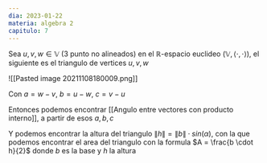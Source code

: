 ```yaml
---
dia: 2023-01-22
materia: algebra 2
capitulo: 7
---
```

Sea $u, v, w \in \mathbb{V}$ (3 punto no alineados) en el $\mathbb{R}$-espacio euclideo $(\mathbb{V}, \langle \cdot, \cdot \rangle)$, el siguiente es el triangulo de vertices $u, v, w$

![[Pasted image 20211108180009.png]]

Con $a = w - v$, $b = u - w$, $c = v - u$

Entonces podemos encontrar [[Angulo entre vectores con producto interno]], a partir de esos $a, b, c$

Y podemos encontrar la altura del triangulo $\lVert h \rVert = \lVert b \rVert \cdot sin(\alpha)$, con la que podemos encontrar el area del triangulo con la formula $A = \frac{b \cdot h}{2}$ donde $b$ es la base y $h$ la altura